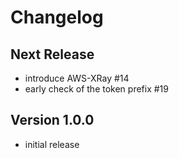 # Changelog

## Next Release

- introduce AWS-XRay #14
- early check of the token prefix #19

## Version 1.0.0

- initial release
